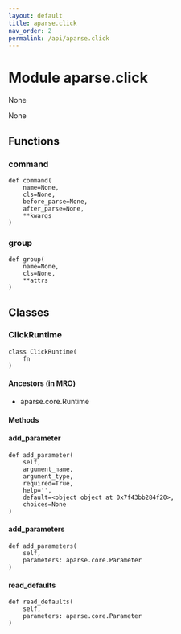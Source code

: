 ```yaml
---
layout: default
title: aparse.click
nav_order: 2
permalink: /api/aparse.click
---
```

# Module aparse.click

None

None

## Functions

    
### command

```python3
def command(
    name=None,
    cls=None,
    before_parse=None,
    after_parse=None,
    **kwargs
)
```

    

    
### group

```python3
def group(
    name=None,
    cls=None,
    **attrs
)
```

    

## Classes

### ClickRuntime

```python3
class ClickRuntime(
    fn
)
```

#### Ancestors (in MRO)

* aparse.core.Runtime

#### Methods

    
#### add_parameter

```python3
def add_parameter(
    self,
    argument_name,
    argument_type,
    required=True,
    help='',
    default=<object object at 0x7f43bb284f20>,
    choices=None
)
```

    

    
#### add_parameters

```python3
def add_parameters(
    self,
    parameters: aparse.core.Parameter
)
```

    

    
#### read_defaults

```python3
def read_defaults(
    self,
    parameters: aparse.core.Parameter
)
```
